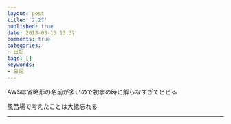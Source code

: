 ```yaml
---
layout: post
title: '2.27'
published: true
date: 2013-03-10 13:37
comments: true
categories:
- 日記
tags: []
keywords:
- 日記
---
```

AWSは省略形の名前が多いので初学の時に解らなすぎてビビる

風呂場で考えたことは大抵忘れる

---

